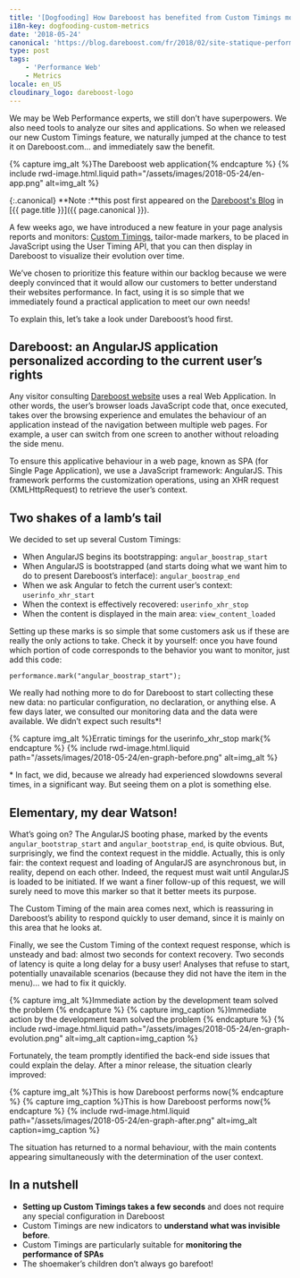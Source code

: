 ```yaml
---
title: '[Dogfooding] How Dareboost has benefited from Custom Timings monitoring'
i18n-key: dogfooding-custom-metrics
date: '2018-05-24'
canonical: 'https://blog.dareboost.com/fr/2018/02/site-statique-performance-web/'
type: post
tags:
    - 'Performance Web'
    - Metrics
locale: en_US
cloudinary_logo: dareboost-logo
---
```


We may be Web Performance experts, we still don’t have superpowers. We also need tools to analyze our sites and applications. So when we released our new Custom Timings feature, we naturally jumped at the chance to test it on Dareboost.com… and immediately saw the benefit.

{% capture img_alt %}The Dareboost web application{% endcapture %}
{% include rwd-image.html.liquid
path="/assets/images/2018-05-24/en-app.png"
alt=img_alt
%}

<!-- more -->

{:.canonical}
**Note&nbsp;:**this post first appeared on the [Dareboost's Blog](https://blog.dareboost.com/en/) in [{{ page.title }}]({{ page.canonical }}).

A few weeks ago, we have introduced a new feature in your page analysis reports and monitors: [Custom Timings](https://blog.dareboost.com/en/2018/05/custom-timings-monitoring/), tailor-made markers, to be placed in JavaScript using the User Timing API, that you can then display in Dareboost to visualize their evolution over time.

We’ve chosen to prioritize this feature within our backlog because we were deeply convinced that it would allow our customers to better understand their websites performance. In fact, using it is so simple that we immediately found a practical application to meet our own needs!

To explain this, let’s take a look under Dareboost’s hood first.

## Dareboost: an AngularJS application personalized according to the current user’s rights

Any visitor consulting [Dareboost website](https://www.dareboost.com/) uses a real Web Application. In other words, the user’s browser loads JavaScript code that, once executed, takes over the browsing experience and emulates the behaviour of an application instead of the navigation between multiple web pages. For example, a user can switch from one screen to another without reloading the side menu.

To ensure this applicative behaviour in a web page, known as SPA (for Single Page Application), we use a JavaScript framework: AngularJS. This framework performs the customization operations, using an XHR request (XMLHttpRequest) to retrieve the user’s context.

## Two shakes of a lamb’s tail

We decided to set up several Custom Timings:

*   When AngularJS begins its bootstrapping: `angular_boostrap_start`
*   When AngularJS is bootstrapped (and starts doing what we want him to do to present Dareboost’s interface): `angular_boostrap_end`
*   When we ask Angular to fetch the current user’s context: `userinfo_xhr_start`
*   When the context is effectively recovered: `userinfo_xhr_stop`
*   When the content is displayed in the main area: `view_content_loaded`

Setting up these marks is so simple that some customers ask us if these are really the only actions to take. Check it by yourself: once you have found which portion of code corresponds to the behavior you want to monitor, just add this code:

```
performance.mark("angular_boostrap_start");
```

We really had nothing more to do for Dareboost to start collecting these new data: no particular configuration, no declaration, or anything else. A few days later, we consulted our monitoring data and the data were available. We didn’t expect such results*!

{% capture img_alt %}Erratic timings for the userinfo_xhr_stop mark{% endcapture %}
{% include rwd-image.html.liquid
path="/assets/images/2018-05-24/en-graph-before.png"
alt=img_alt
%}

\* In fact, we did, because we already had experienced slowdowns several times, in a significant way. But seeing them on a plot is something else.

## Elementary, my dear Watson!

What’s going on? The AngularJS booting phase, marked by the events `angular_bootstrap_start` and `angular_bootstrap_end`, is quite obvious. But, surprisingly, we find the context request in the middle. Actually, this is only fair: the context request and loading of AngularJS are asynchronous but, in reality, depend on each other. Indeed, the request must wait until AngularJS is loaded to be initiated. If we want a finer follow-up of this request, we will surely need to move this marker so that it better meets its purpose.

The Custom Timing of the main area comes next, which is reassuring in Dareboost’s ability to respond quickly to user demand, since it is mainly on this area that he looks at.

Finally, we see the Custom Timing of the context request response, which is unsteady and bad: almost two seconds for context recovery. Two seconds of latency is quite a long delay for a busy user! Analyses that refuse to start, potentially unavailable scenarios (because they did not have the item in the menu)… we had to fix it quickly.

{% capture img_alt %}Immediate action by the development team solved the problem {% endcapture %}
{% capture img_caption %}Immediate action by the development team solved the problem {% endcapture %}
{% include rwd-image.html.liquid
path="/assets/images/2018-05-24/en-graph-evolution.png"
alt=img_alt
caption=img_caption
%}


Fortunately, the team promptly identified the back-end side issues that could explain the delay. After a minor release, the situation clearly improved:

{% capture img_alt %}This is how Dareboost performs now{% endcapture %}
{% capture img_caption %}This is how Dareboost performs now{% endcapture %}
{% include rwd-image.html.liquid
path="/assets/images/2018-05-24/en-graph-after.png"
alt=img_alt
caption=img_caption
%}

The situation has returned to a normal behaviour, with the main contents appearing simultaneously with the determination of the user context.

## In a nutshell

*   **Setting up Custom Timings takes a few seconds** and does not require any special configuration in Dareboost
*   Custom Timings are new indicators to **understand what was invisible before**.
*   Custom Timings are particularly suitable for **monitoring the performance of SPAs**
*   The shoemaker’s children don’t always go barefoot!